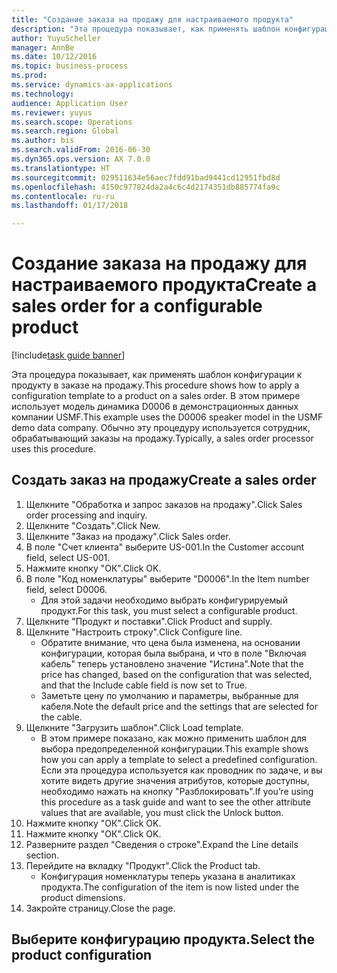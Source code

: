 ```yaml
--- 
title: "Создание заказа на продажу для настраиваемого продукта"
description: "Эта процедура показывает, как применять шаблон конфигурации к продукту в заказе на продажу."
author: YuyuScheller
manager: AnnBe
ms.date: 10/12/2016
ms.topic: business-process
ms.prod: 
ms.service: dynamics-ax-applications
ms.technology: 
audience: Application User
ms.reviewer: yuyus
ms.search.scope: Operations
ms.search.region: Global
ms.author: bis
ms.search.validFrom: 2016-06-30
ms.dyn365.ops.version: AX 7.0.0
ms.translationtype: HT
ms.sourcegitcommit: 029511634e56aec7fdd91bad9441cd12951fbd8d
ms.openlocfilehash: 4150c977824da2a4c6c4d2174351db885774fa9c
ms.contentlocale: ru-ru
ms.lasthandoff: 01/17/2018

---
```

# <a name="create-a-sales-order-for-a-configurable-product"></a><span data-ttu-id="67233-103">Создание заказа на продажу для настраиваемого продукта</span><span class="sxs-lookup"><span data-stu-id="67233-103">Create a sales order for a configurable product</span></span>

[!include[task guide banner](../../includes/task-guide-banner.md)]

<span data-ttu-id="67233-104">Эта процедура показывает, как применять шаблон конфигурации к продукту в заказе на продажу.</span><span class="sxs-lookup"><span data-stu-id="67233-104">This procedure shows how to apply a configuration template to a product on a sales order.</span></span> <span data-ttu-id="67233-105">В этом примере использует модель динамика D0006 в демонстрационных данных компании USMF.</span><span class="sxs-lookup"><span data-stu-id="67233-105">This example uses the D0006 speaker model in the USMF demo data company.</span></span> <span data-ttu-id="67233-106">Обычно эту процедуру используется сотрудник, обрабатывающий заказы на продажу.</span><span class="sxs-lookup"><span data-stu-id="67233-106">Typically, a sales order processor uses this procedure.</span></span>


## <a name="create-a-sales-order"></a><span data-ttu-id="67233-107">Создать заказ на продажу</span><span class="sxs-lookup"><span data-stu-id="67233-107">Create a sales order</span></span>
1. <span data-ttu-id="67233-108">Щелкните "Обработка и запрос заказов на продажу".</span><span class="sxs-lookup"><span data-stu-id="67233-108">Click Sales order processing and inquiry.</span></span>
2. <span data-ttu-id="67233-109">Щелкните "Создать".</span><span class="sxs-lookup"><span data-stu-id="67233-109">Click New.</span></span>
3. <span data-ttu-id="67233-110">Щелкните "Заказ на продажу".</span><span class="sxs-lookup"><span data-stu-id="67233-110">Click Sales order.</span></span>
4. <span data-ttu-id="67233-111">В поле "Счет клиента" выберите US-001.</span><span class="sxs-lookup"><span data-stu-id="67233-111">In the Customer account field, select US-001.</span></span> 
5. <span data-ttu-id="67233-112">Нажмите кнопку "OК".</span><span class="sxs-lookup"><span data-stu-id="67233-112">Click OK.</span></span>
6. <span data-ttu-id="67233-113">В поле "Код номенклатуры" выберите "D0006".</span><span class="sxs-lookup"><span data-stu-id="67233-113">In the Item number field, select D0006.</span></span>
    * <span data-ttu-id="67233-114">Для этой задачи необходимо выбрать конфигурируемый продукт.</span><span class="sxs-lookup"><span data-stu-id="67233-114">For this task, you must select a configurable product.</span></span>  
7. <span data-ttu-id="67233-115">Щелкните "Продукт и поставки".</span><span class="sxs-lookup"><span data-stu-id="67233-115">Click Product and supply.</span></span>
8. <span data-ttu-id="67233-116">Щелкните "Настроить строку".</span><span class="sxs-lookup"><span data-stu-id="67233-116">Click Configure line.</span></span>
    * <span data-ttu-id="67233-117">Обратите внимание, что цена была изменена, на основании конфигурации, которая была выбрана, и что в поле "Включая кабель" теперь установлено значение "Истина".</span><span class="sxs-lookup"><span data-stu-id="67233-117">Note that the price has changed, based on the configuration that was selected, and that the Include cable field is now set to True.</span></span>  
    * <span data-ttu-id="67233-118">Заметьте цену по умолчанию и параметры, выбранные для кабеля.</span><span class="sxs-lookup"><span data-stu-id="67233-118">Note the default price and the settings that are selected for the cable.</span></span>  
9. <span data-ttu-id="67233-119">Щелкните "Загрузить шаблон".</span><span class="sxs-lookup"><span data-stu-id="67233-119">Click Load template.</span></span>
    * <span data-ttu-id="67233-120">В этом примере показано, как можно применить шаблон для выбора предопределенной конфигурации.</span><span class="sxs-lookup"><span data-stu-id="67233-120">This example shows how you can apply a template to select a predefined configuration.</span></span> <span data-ttu-id="67233-121">Если эта процедура используется как проводник по задаче, и вы хотите видеть другие значения атрибутов, которые доступны, необходимо нажать на кнопку "Разблокировать".</span><span class="sxs-lookup"><span data-stu-id="67233-121">If you’re using this procedure as a task guide and want to see the other attribute values that are available, you must click the Unlock button.</span></span>  
10. <span data-ttu-id="67233-122">Нажмите кнопку "OК".</span><span class="sxs-lookup"><span data-stu-id="67233-122">Click OK.</span></span>
11. <span data-ttu-id="67233-123">Нажмите кнопку "OК".</span><span class="sxs-lookup"><span data-stu-id="67233-123">Click OK.</span></span>
12. <span data-ttu-id="67233-124">Разверните раздел "Сведения о строке".</span><span class="sxs-lookup"><span data-stu-id="67233-124">Expand the Line details section.</span></span>
13. <span data-ttu-id="67233-125">Перейдите на вкладку "Продукт".</span><span class="sxs-lookup"><span data-stu-id="67233-125">Click the Product tab.</span></span>
    * <span data-ttu-id="67233-126">Конфигурация номенклатуры теперь указана в аналитиках продукта.</span><span class="sxs-lookup"><span data-stu-id="67233-126">The configuration of the item is now listed under the product dimensions.</span></span>  
14. <span data-ttu-id="67233-127">Закройте страницу.</span><span class="sxs-lookup"><span data-stu-id="67233-127">Close the page.</span></span>

## <a name="select-the-product-configuration"></a><span data-ttu-id="67233-128">Выберите конфигурацию продукта.</span><span class="sxs-lookup"><span data-stu-id="67233-128">Select the product configuration</span></span>


